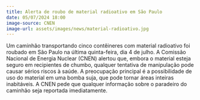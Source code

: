 ```yaml
---
title: Alerta de roubo de material radioativo em São Paulo
date: 05/07/2024 18:00
image-source: CNEN
image-url: assets/images/news/material-radioativo.jpg
---
```


Um caminhão transportando cinco contêineres com material radioativo foi roubado em São Paulo na última quinta-feira, dia 4 de julho. A Comissão Nacional de Energia Nuclear (CNEN) alertou que, embora o material esteja seguro em recipientes de chumbo, qualquer tentativa de manipulação pode causar sérios riscos à saúde. A preocupação principal é a possibilidade de uso do material em uma bomba suja, que pode tornar áreas inteiras inabitáveis. A CNEN pede que qualquer informação sobre o paradeiro do caminhão seja reportada imediatamente.
